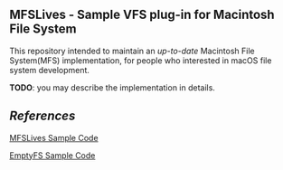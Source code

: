 ## MFSLives - Sample VFS plug-in for Macintosh File System

This repository intended to maintain an *up-to-date* Macintosh File System(MFS) implementation, for people who interested in macOS file system development.

**TODO**: you may describe the implementation in details.

## *References*

[MFSLives Sample Code](https://developer.apple.com/library/archive/samplecode/MFSLives/Introduction/Intro.html)

[EmptyFS Sample Code](https://developer.apple.com/library/archive/samplecode/EmptyFS/Introduction/Intro.html#//apple_ref/doc/uid/DTS10003966)

